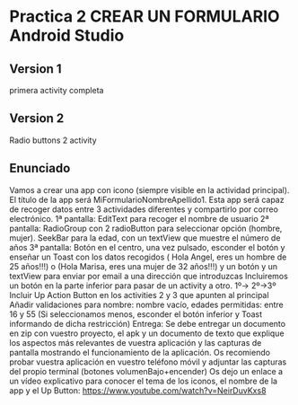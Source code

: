 # Practica 2 CREAR UN FORMULARIO Android Studio

## Version 1

primera activity completa

## Version 2

Radio buttons 2 activity

## Enunciado

Vamos a crear una app con icono (siempre visible en la actividad principal). El título de la
app será MiFormularioNombreApellido1. Esta app será capaz de recoger datos entre 3
actividades diferentes y compartirlo por correo electrónico.
1ª pantalla: EditText para recoger el nombre de usuario
2ª pantalla: RadioGroup con 2 radioButton para seleccionar opción (hombre, mujer).
SeekBar para la edad, con un textView que muestre el número de años
3ª pantalla: Botón en el centro, una vez pulsado, esconder el botón y enseñar un Toast con
los datos recogidos ( Hola Angel, eres un hombre de 25 años!!!) o (Hola Marisa, eres una
mujer de 32 años!!!) y un botón y un textView para enviar por email a una dirección que
introduzcas
Incluiremos un botón en la parte inferior para pasar de un activity a otro. 1º-> 2º->3º
Incluir Up Action Button en los activities 2 y 3 que apunten al principal
Añadir validaciones para nombre: nombre vacío, edades permitidas: entre 16 y 55 (Si
seleccionamos menos, esconder el botón inferior y Toast informando de dicha restricción)
Entrega: Se debe entregar un documento en zip con vuestro proyecto, el apk y un
documento de texto que explique los aspectos más relevantes de vuestra aplicación y las
capturas de pantalla mostrando el funcionamiento de la aplicación. Os recomiendo probar
vuestra aplicación en vuestro teléfono móvil y adjuntar las capturas del propio terminal
(botones volumenBajo+encender)
Os dejo un enlace a un vídeo explicativo para conocer el tema de los iconos, el nombre de
la app y el Up Button: https://www.youtube.com/watch?v=NeirDuvKxs8